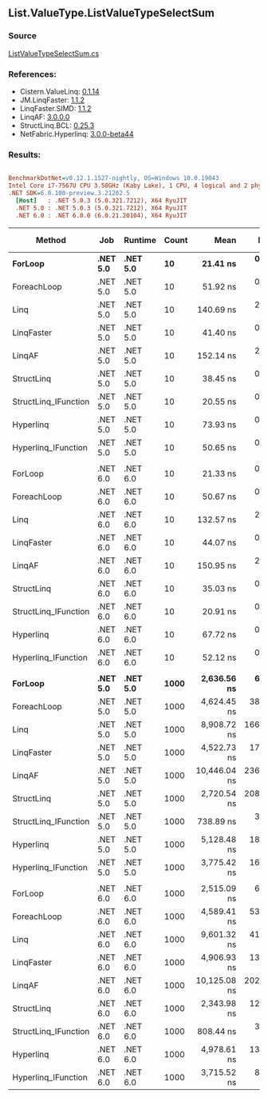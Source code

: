 ﻿## List.ValueType.ListValueTypeSelectSum

### Source
[ListValueTypeSelectSum.cs](../LinqBenchmarks/List/ValueType/ListValueTypeSelectSum.cs)

### References:
- Cistern.ValueLinq: [0.1.14](https://www.nuget.org/packages/Cistern.ValueLinq/0.1.14)
- JM.LinqFaster: [1.1.2](https://www.nuget.org/packages/JM.LinqFaster/1.1.2)
- LinqFaster.SIMD: [1.1.2](https://www.nuget.org/packages/LinqFaster.SIMD/1.0.3)
- LinqAF: [3.0.0.0](https://www.nuget.org/packages/LinqAF/3.0.0.0)
- StructLinq.BCL: [0.25.3](https://www.nuget.org/packages/StructLinq.BCL/0.25.3)
- NetFabric.Hyperlinq: [3.0.0-beta44](https://www.nuget.org/packages/NetFabric.Hyperlinq/3.0.0-beta44)

### Results:
``` ini

BenchmarkDotNet=v0.12.1.1527-nightly, OS=Windows 10.0.19043
Intel Core i7-7567U CPU 3.50GHz (Kaby Lake), 1 CPU, 4 logical and 2 physical cores
.NET SDK=6.0.100-preview.3.21202.5
  [Host]   : .NET 5.0.3 (5.0.321.7212), X64 RyuJIT
  .NET 5.0 : .NET 5.0.3 (5.0.321.7212), X64 RyuJIT
  .NET 6.0 : .NET 6.0.0 (6.0.21.20104), X64 RyuJIT


```
|               Method |      Job |  Runtime | Count |         Mean |      Error |     StdDev |       Median | Ratio | RatioSD |  Gen 0 | Gen 1 | Gen 2 | Allocated |
|--------------------- |--------- |--------- |------ |-------------:|-----------:|-----------:|-------------:|------:|--------:|-------:|------:|------:|----------:|
|              **ForLoop** | **.NET 5.0** | **.NET 5.0** |    **10** |     **21.41 ns** |   **0.114 ns** |   **0.106 ns** |     **21.40 ns** |  **1.00** |    **0.00** |      **-** |     **-** |     **-** |         **-** |
|          ForeachLoop | .NET 5.0 | .NET 5.0 |    10 |     51.92 ns |   0.383 ns |   0.340 ns |     51.89 ns |  2.43 |    0.02 |      - |     - |     - |         - |
|                 Linq | .NET 5.0 | .NET 5.0 |    10 |    140.69 ns |   2.818 ns |   4.551 ns |    137.85 ns |  6.74 |    0.22 | 0.0458 |     - |     - |      96 B |
|           LinqFaster | .NET 5.0 | .NET 5.0 |    10 |     41.40 ns |   0.146 ns |   0.129 ns |     41.41 ns |  1.93 |    0.01 |      - |     - |     - |         - |
|               LinqAF | .NET 5.0 | .NET 5.0 |    10 |    152.14 ns |   2.944 ns |   3.023 ns |    152.65 ns |  7.10 |    0.15 |      - |     - |     - |         - |
|           StructLinq | .NET 5.0 | .NET 5.0 |    10 |     38.45 ns |   0.305 ns |   0.270 ns |     38.44 ns |  1.80 |    0.02 | 0.0191 |     - |     - |      40 B |
| StructLinq_IFunction | .NET 5.0 | .NET 5.0 |    10 |     20.55 ns |   0.058 ns |   0.054 ns |     20.54 ns |  0.96 |    0.01 |      - |     - |     - |         - |
|            Hyperlinq | .NET 5.0 | .NET 5.0 |    10 |     73.93 ns |   0.306 ns |   0.271 ns |     73.86 ns |  3.45 |    0.02 |      - |     - |     - |         - |
|  Hyperlinq_IFunction | .NET 5.0 | .NET 5.0 |    10 |     50.65 ns |   0.176 ns |   0.147 ns |     50.71 ns |  2.37 |    0.01 |      - |     - |     - |         - |
|                      |          |          |       |              |            |            |              |       |         |        |       |       |           |
|              ForLoop | .NET 6.0 | .NET 6.0 |    10 |     21.33 ns |   0.118 ns |   0.104 ns |     21.32 ns |  1.00 |    0.00 |      - |     - |     - |         - |
|          ForeachLoop | .NET 6.0 | .NET 6.0 |    10 |     50.67 ns |   0.429 ns |   0.380 ns |     50.83 ns |  2.38 |    0.02 |      - |     - |     - |         - |
|                 Linq | .NET 6.0 | .NET 6.0 |    10 |    132.57 ns |   2.535 ns |   2.247 ns |    131.30 ns |  6.22 |    0.12 | 0.0458 |     - |     - |      96 B |
|           LinqFaster | .NET 6.0 | .NET 6.0 |    10 |     44.07 ns |   0.146 ns |   0.130 ns |     44.10 ns |  2.07 |    0.01 |      - |     - |     - |         - |
|               LinqAF | .NET 6.0 | .NET 6.0 |    10 |    150.95 ns |   2.840 ns |   3.156 ns |    151.73 ns |  7.08 |    0.15 |      - |     - |     - |         - |
|           StructLinq | .NET 6.0 | .NET 6.0 |    10 |     35.03 ns |   0.290 ns |   0.242 ns |     35.00 ns |  1.64 |    0.02 | 0.0191 |     - |     - |      40 B |
| StructLinq_IFunction | .NET 6.0 | .NET 6.0 |    10 |     20.91 ns |   0.091 ns |   0.081 ns |     20.88 ns |  0.98 |    0.01 |      - |     - |     - |         - |
|            Hyperlinq | .NET 6.0 | .NET 6.0 |    10 |     67.72 ns |   0.447 ns |   0.418 ns |     67.64 ns |  3.18 |    0.03 |      - |     - |     - |         - |
|  Hyperlinq_IFunction | .NET 6.0 | .NET 6.0 |    10 |     52.12 ns |   0.097 ns |   0.081 ns |     52.14 ns |  2.44 |    0.01 |      - |     - |     - |         - |
|                      |          |          |       |              |            |            |              |       |         |        |       |       |           |
|              **ForLoop** | **.NET 5.0** | **.NET 5.0** |  **1000** |  **2,636.56 ns** |   **6.159 ns** |   **5.761 ns** |  **2,636.04 ns** |  **1.00** |    **0.00** |      **-** |     **-** |     **-** |         **-** |
|          ForeachLoop | .NET 5.0 | .NET 5.0 |  1000 |  4,624.45 ns |  38.465 ns |  34.098 ns |  4,632.17 ns |  1.75 |    0.01 |      - |     - |     - |         - |
|                 Linq | .NET 5.0 | .NET 5.0 |  1000 |  8,908.72 ns | 166.688 ns | 155.920 ns |  8,865.02 ns |  3.38 |    0.06 | 0.0458 |     - |     - |      96 B |
|           LinqFaster | .NET 5.0 | .NET 5.0 |  1000 |  4,522.73 ns |  17.204 ns |  14.366 ns |  4,519.34 ns |  1.72 |    0.01 |      - |     - |     - |         - |
|               LinqAF | .NET 5.0 | .NET 5.0 |  1000 | 10,446.04 ns | 236.785 ns | 632.027 ns | 10,307.98 ns |  3.96 |    0.15 |      - |     - |     - |         - |
|           StructLinq | .NET 5.0 | .NET 5.0 |  1000 |  2,720.54 ns | 208.535 ns | 614.869 ns |  2,474.03 ns |  1.19 |    0.23 | 0.0191 |     - |     - |      40 B |
| StructLinq_IFunction | .NET 5.0 | .NET 5.0 |  1000 |    738.89 ns |   3.208 ns |   3.001 ns |    737.75 ns |  0.28 |    0.00 |      - |     - |     - |         - |
|            Hyperlinq | .NET 5.0 | .NET 5.0 |  1000 |  5,128.48 ns |  18.645 ns |  15.569 ns |  5,126.72 ns |  1.95 |    0.01 |      - |     - |     - |         - |
|  Hyperlinq_IFunction | .NET 5.0 | .NET 5.0 |  1000 |  3,775.42 ns |  16.344 ns |  15.288 ns |  3,778.92 ns |  1.43 |    0.01 |      - |     - |     - |         - |
|                      |          |          |       |              |            |            |              |       |         |        |       |       |           |
|              ForLoop | .NET 6.0 | .NET 6.0 |  1000 |  2,515.09 ns |   6.288 ns |   4.909 ns |  2,514.21 ns |  1.00 |    0.00 |      - |     - |     - |         - |
|          ForeachLoop | .NET 6.0 | .NET 6.0 |  1000 |  4,589.41 ns |  53.873 ns |  50.393 ns |  4,603.47 ns |  1.82 |    0.02 |      - |     - |     - |         - |
|                 Linq | .NET 6.0 | .NET 6.0 |  1000 |  9,601.32 ns |  41.391 ns |  38.717 ns |  9,607.23 ns |  3.82 |    0.02 | 0.0458 |     - |     - |      96 B |
|           LinqFaster | .NET 6.0 | .NET 6.0 |  1000 |  4,906.93 ns |  13.248 ns |  12.392 ns |  4,908.02 ns |  1.95 |    0.01 |      - |     - |     - |         - |
|               LinqAF | .NET 6.0 | .NET 6.0 |  1000 | 10,125.08 ns | 202.471 ns | 440.156 ns | 10,227.82 ns |  3.97 |    0.18 |      - |     - |     - |         - |
|           StructLinq | .NET 6.0 | .NET 6.0 |  1000 |  2,343.98 ns |  12.076 ns |  10.705 ns |  2,339.35 ns |  0.93 |    0.00 | 0.0191 |     - |     - |      40 B |
| StructLinq_IFunction | .NET 6.0 | .NET 6.0 |  1000 |    808.44 ns |   3.664 ns |   3.248 ns |    808.06 ns |  0.32 |    0.00 |      - |     - |     - |         - |
|            Hyperlinq | .NET 6.0 | .NET 6.0 |  1000 |  4,978.61 ns |  13.434 ns |  10.489 ns |  4,981.65 ns |  1.98 |    0.01 |      - |     - |     - |         - |
|  Hyperlinq_IFunction | .NET 6.0 | .NET 6.0 |  1000 |  3,715.52 ns |   8.337 ns |   7.390 ns |  3,716.35 ns |  1.48 |    0.00 |      - |     - |     - |         - |
